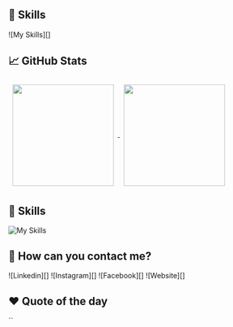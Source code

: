 ## 💼 Skills

![My Skills][]

## 📈 GitHub Stats

<a href="https://github.com/aghounami">
  <img height=200 align="center" style="margin:0.5rem" src="https://github-readme-stats.vercel.app/api?username=aghounami&show_icons=true&theme=tokyonight&card_width=250">
</a>
<a href="https://github.com/aghounami">
  <img height=200 align="center" style="margin:0.5rem" src="https://github-readme-stats.vercel.app/api/top-langs/?username=aghounami&layout=compact&theme=tokyonight&card_width=250">
</a>

## 💼 Skills
![My Skills](https://skillicons.dev/icons?i=html,css,c,cpp,linux,vscode)

## 📣 How can you contact me?

![Linkedin][]
![Instagram][]
![Facebook][]
![Website][]

## ❤️ Quote of the day

``
